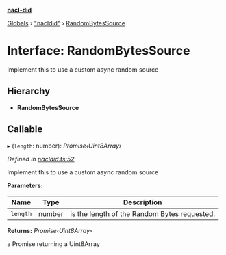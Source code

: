 **[nacl-did](../README.md)**

[Globals](../globals.md) › ["nacldid"](../modules/_nacldid_.md) › [RandomBytesSource](_nacldid_.randombytessource.md)

# Interface: RandomBytesSource

Implement this to use a custom async random source

## Hierarchy

* **RandomBytesSource**

## Callable

▸ (`length`: number): *Promise‹Uint8Array›*

*Defined in [nacldid.ts:52](https://github.com/uport-project/nacl-did/blob/417d425/src/nacldid.ts#L52)*

Implement this to use a custom async random source

**Parameters:**

Name | Type | Description |
------ | ------ | ------ |
`length` | number | is the length of the Random Bytes requested. |

**Returns:** *Promise‹Uint8Array›*

a Promise returning a Uint8Array
